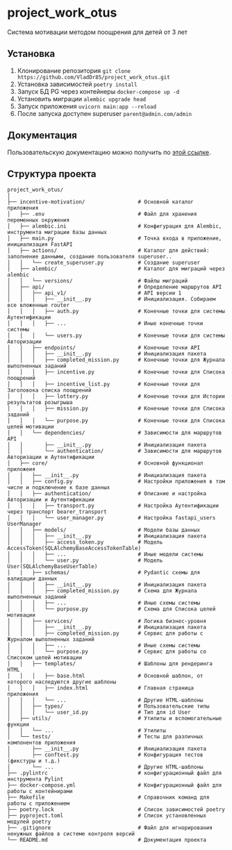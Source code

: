 # project_work_otus
Система мотивации методом поощрения для детей от 3 лет

## Установка
1. Клонирование репозитория
```git clone https://github.com/VladDr85/project_work_otus.git```
2. Установка зависимостей ```poetry install```
3. Запуск БД PG через контейнеры ```docker-compose up -d```
4. Установить миграции ```alembic upgrade head```
4. Запуск приложения ```uvicorn main:app --reload```
5. После запуска доступен superuser ```parent@admin.com/admin```

## Документация
Пользовательскую документацию можно получить по [этой ссылке](http://localhost:8000/docs).



## Структура проекта
```
project_work_otus/
│
├── incentive-motivation/                 # Основной каталог приложения
│   ├── .env                              # Файл для хранения переменных окружения
│   ├── alembic.ini                       # Конфигурация для Alembic, инструмента миграции базы данных
│   ├── main.py                           # Точка входа в приложение, инициализация FastAPI
│   ├── actions/                          # Каталог для действий: заполнение данными, создание пользователя superuser..
│   │   └── create_superuser.py           # Создание superuser
│   ├── alembic/                          # Каталог для миграций через alembic
│   │   └── versions/                     # Файлы миграций
│   ├── api/                              # Определение маршрутов API
│   │   ├── api_v1/                       # API версии 1
│   │   │   ├── __init__.py               # Инициализация. Собираем все вложенные router
│   │   │   ├── auth.py                   # Конечные точки для системы Аутентификации
│   │   │   ├── ...                       # Иные конечные точки системы
│   │   │   └── users.py                  # Конечные точки для системы Авторизации
│   │   ├── endpoints/                    # Конечные точки API
│   │   │   ├── __init__.py               # Инициализация пакета
│   │   │   ├── completed_mission.py      # Конечные точки для Журнала выполненных заданий
│   │   │   ├── incentive.py              # Конечные точки для Списока поощрений
│   │   │   ├── incentive_list.py         # Конечные точки для Заголовока списка поощрений
│   │   │   ├── lottery.py                # Конечные точки для Истории результатов розыгрыша
│   │   │   ├── mission.py                # Конечные точки для Списока заданий
│   │   │   └── purpose.py                # Конечные точки для Списока целей мотивации
│   │   └── dependencies/                 # Зависимости для маршрутов API
│   │       ├── __init__.py               # Инициализация пакета
│   │       └── authentication/           # Зависимости для маршрутов Авторизации и Аутентификации
│   ├── core/                             # Основной функционал приложеия
│   │   ├── __init__.py                   # Инициализация пакета
│   │   ├── config.py                     # Настройки приложения в том числе и подключение к базе данных
│   │   ├── authentication/               # Описание и настройка Авторизации и Аутентификации
│   │   │   ├── transport.py              # Настройка Аутентификации через транспорт bearer_transport
│   │   │   └── user_manager.py           # Настройка fastapi_users UserManager
│   │   ├── models/                       # Модели базы данных
│   │   │   ├── __init__.py               # Инициализация пакета
│   │   │   ├── access_token.py           # Модель AccessToken(SQLAlchemyBaseAccessTokenTable)
│   │   │   ├── ...                       # Иные модели системы
│   │   │   └── user.py                   # Модель User(SQLAlchemyBaseUserTable)
│   │   ├── schemas/                      # Pydantic схемы для валидации данных
│   │   │   ├── __init__.py               # Инициализация пакета
│   │   │   ├── completed_mission.py      # Схема для Журнала выполненных заданий
│   │   │   ├── ...                       # Иные схемы системы
│   │   │   └── purpose.py                # Схема для Списока целей мотивации
│   │   ├── services/                     # Логика бизнес-уровня
│   │   │   ├── __init__.py               # Инициализация пакета
│   │   │   ├── completed_mission.py      # Сервис для работы с Журналом выполненных заданий
│   │   │   ├── ...                       # Иные схемы системы
│   │   │   └── purpose.py                # Сервис для работы со Списоком целей мотивации
│   │   ├── templates/                    # Шаблоны для рендеринга HTML
│   │   │   ├── base.html                 # Основной шаблон, от которого наследуются другие шаблоны
│   │   │   ├── index.html                # Главная страница приложения
│   │   │   └── ...                       # Другие HTML-шаблоны
│   │   ├── types/                        # Пользовательские типы
│   │   │   └── user_id.py                # Тип для id User
│   ├── utils/                            # Утилиты и вспомогательные функции
│   │   └── ...                           # Утилиты
│   └── tests/                            # Тесты для различных компонентов приложения
│       ├── __init__.py                   # Инициализация пакета
│       ├── conftest.py                   # Конфигурация тестов (фикстуры и т.д.)
│       └── ...                           # Другие HTML-шаблоны
├── .pylintrc                             # конфигурационный файл для инструмента Pylint
├── docker-compose.yml                    # Конфигурационный файл для работы с контейнирами 
├── Makefile                              # Справочник команд для работы с приложением
├── poetry.lock                           # Список зависимостей poetry
├── pyproject.toml                        # Список установленных модулей poetry
├── .gitignore                            # Файл для игнорирования ненужных файлов в системе контроля версий
└── README.md                             # Документация проекта
```